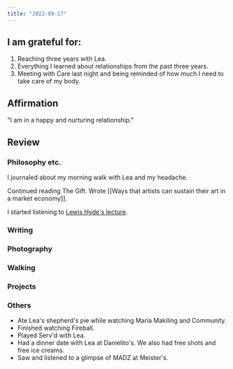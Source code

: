 ```yaml
---
title: "2022-09-17"
---
```

## I am grateful for:
1. Reaching three years with Lea.
2. Everything I learned about relationships from the past three years.
3. Meeting with Care last night and being reminded of how much I need to take care of my body.

## Affirmation

"I am in a happy and nurturing relationship."

## Review
### Philosophy etc.

I journaled about my morning walk with Lea and my headache.

Continued reading The Gift. Wrote [[Ways that artists can sustain their art in a market economy]].

I started listening to [Lewis Hyde's lecture](https://www.youtube.com/watch?v=Kk2JVP-HKI8&t=1651s).

### Writing

### Photography

### Walking

### Projects

### Others
- Ate Lea's shepherd's pie while watching Maria Makiling and Community.
- Finished watching Fireball.
- Played Serv'd with Lea.
- Had a dinner date with Lea at Danielito's. We also had free shots and free ice creams.
- Saw and listened to a glimpse of MADZ at Meister's.
